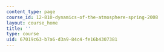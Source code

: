 ```yaml
---
content_type: page
course_id: 12-810-dynamics-of-the-atmosphere-spring-2008
layout: course_home
title: ''
type: course
uid: 67019c63-b7a6-d3a9-84c4-fe16b4307381
---
```

